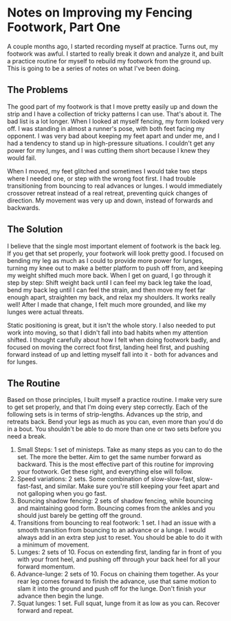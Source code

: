 # Notes on Improving my Fencing Footwork, Part One

A couple months ago, I started recording myself at practice.  Turns out, my footwork was awful.  I started to really break it down and analyze it, and built a practice routine for myself to rebuild my footwork from the ground up.  This is going to be a series of notes on what I've been doing.

## The Problems

The good part of my footwork is that I move pretty easily up and down the strip and I have a collection of tricky patterns I can use.  That's about it.  The bad list is a lot longer.  When I looked at myself fencing, my form looked very off.  I was standing in almost a runner's pose, with both feet facing my opponent.  I was very bad about keeping my feet apart and under me, and I had a tendency to stand up in high-pressure situations.  I couldn't get any power for my lunges, and I was cutting them short because I knew they would fail.

When I moved, my feet glitched and sometimes I would take two steps where I needed one, or step with the wrong foot first.  I had trouble transitioning from bouncing to real advances or lunges.  I would immediately crossover retreat instead of a real retreat, preventing quick changes of direction.  My movement was very up and down, instead of forwards and backwards.

## The Solution

I believe that the single most important element of footwork is the back leg.  If you get that set properly, your footwork will look pretty good.  I focused on bending my leg as much as I could to provide more power for lunges, turning my knee out to make a better platform to push off from, and keeping my weight shifted much more back.  When I get on guard, I go through it step by step: Shift weight back until I can feel my back leg take the load, bend my back leg until I can feel the strain, and then move my feet far enough apart, straighten my back, and relax my shoulders.  It works really well!  After I made that change, I felt much more grounded, and like my lunges were actual threats.

Static positioning is great, but it isn't the whole story.  I also needed to put work into moving, so that I didn't fall into bad habits when my attention shifted.  I thought carefully about how I felt when doing footwork badly, and focused on moving the correct foot first, landing heel first, and pushing forward instead of up and letting myself fall into it - both for advances and for lunges.

## The Routine

Based on those principles, I built myself a practice routine.  I make very sure to get set properly, and that I'm doing every step correctly.  Each of the following sets is in terms of strip-lengths.  Advances up the strip, and retreats back.  Bend your legs as much as you can, even more than you'd do in a bout.  You shouldn't be able to do more than one or two sets before you need a break.

1. Small Steps: 1 set of ministeps.  Take as many steps as you can to do the set.  The more the better.  Aim to get the same number forward as backward.  This is the most effective part of this routine for improving your footwork.  Get these right, and everything else will follow.
2. Speed variations: 2 sets.  Some combination of slow-slow-fast, slow-fast-fast, and similar.  Make sure you're still keeping your feet apart and not galloping when you go fast.
3. Bouncing shadow fencing: 2 sets of shadow fencing, while bouncing and maintaining good form.  Bouncing comes from the ankles and you should just barely be getting off the ground.
4. Transitions from bouncing to real footwork: 1 set.  I had an issue with a smooth transition from bouncing to an advance or a lunge.  I would always add in an extra step just to reset.  You should be able to do it with a minimum of movement.
5. Lunges: 2 sets of 10.  Focus on extending first, landing far in front of you with your front heel, and pushing off through your back heel for all your forward momentum.
6. Advance-lunge: 2 sets of 10.  Focus on chaining them together.  As your rear leg comes forward to finish the advance, use that same motion to slam it into the ground and push off for the lunge.  Don't finish your advance then begin the lunge.
7. Squat lunges: 1 set.  Full squat, lunge from it as low as you can.  Recover forward and repeat.
